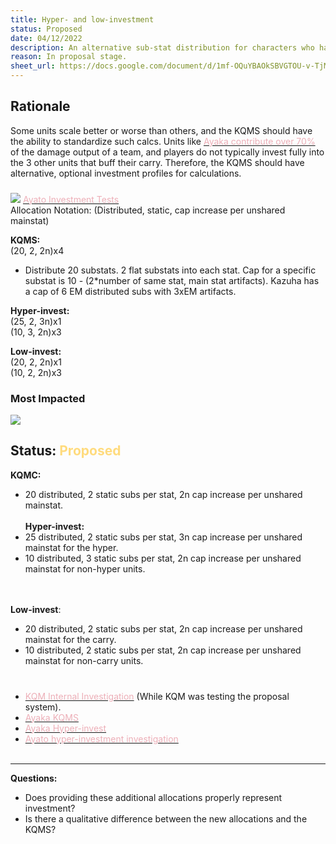 ```yaml
---
title: Hyper- and low-investment
status: Proposed
date: 04/12/2022
description: An alternative sub-stat distribution for characters who have teams that are focused on buffing one, primary source of damage.
reason: In proposal stage.
sheet_url: https://docs.google.com/document/d/1mf-OQuYBAOkSBVGTOU-v-TjMJmSPOfVZKMsIbpwCJRc/edit?usp=sharing
---
```

## Rationale
Some units scale better or worse than others, and the KQMS should have the ability to standardize such calcs. Units like <a href="https://compendium.keqingmains.com/ayaka_shenhe_freeze
"><span style="color: #EDAFB8;">Ayaka contribute over 70%</span></a> of the damage output of a team, and players do not typically invest fully into the 3 other units that buff their carry. Therefore, the KQMS should have alternative, optional investment profiles for calculations.
###
![](/kqms/proposals/hyper_rationale.png)
<a href="https://docs.google.com/spreadsheets/d/1EqZ0iZJ31_Kh7PayCq3ykCMQQb-Ixp9zYMXcfn-soX0/edit?usp=sharing"><span style="color: #EDAFB8;">Ayato Investment Tests</span></a>  
Allocation Notation: (Distributed, static, cap increase per unshared mainstat)

**KQMS:**  
(20, 2, 2n)x4
- Distribute 20 substats. 2 flat substats into each stat. Cap for a specific substat is 10 - (2*number of same stat, main stat artifacts). Kazuha has a cap of 6 EM distributed subs with 3xEM artifacts.

**Hyper-invest:**  
(25, 2, 3n)x1  
(10, 3, 2n)x3

**Low-invest:**  
(20, 2, 2n)x1  
(10, 2, 2n)x3

### Most Impacted
![](/kqms/proposals/hyper_impact.jpg)
<!-- ![](https://i.imgur.com/qsIOIvO.png) -->

<!-- Denied #FF6060 -->
<!-- Proposed #FFDB7D -->
<!-- Accepted #64E271 -->
## Status: <span style="color: #FFDB7D;">Proposed</span>
**KQMC:**
- 20 distributed, 2 static subs per stat, 2n cap increase per unshared mainstat.
<br></br>
**Hyper-invest:**
- 25 distributed, 2 static subs per stat, 3n cap increase per unshared mainstat for the hyper. 
- 10 distributed, 3 static subs per stat, 2n cap increase per unshared mainstat for non-hyper units.

<br></br>
**Low-invest**:
- 20 distributed, 2 static subs per stat, 2n cap increase per unshared mainstat for the carry.
- 10 distributed, 2 static subs per stat, 2n cap increase per unshared mainstat for non-carry units.
<br></br>
###
- <a href="https://docs.google.com/document/d/1nzJs17mti_x9rT9KUOR1k8I8OI2K1w8br5N9KVGAuaQ/edit?usp=sharing"><span style="color: #EDAFB8;">KQM Internal Investigation</span></a> (While KQM was testing the proposal system).
- <a href="https://docs.google.com/spreadsheets/d/1wbvA5uCu6uGGg8RczwwLeXHaTOPcKmcjM8BTnrhPrqo/edit#gid=1396622579"><span style="color: #EDAFB8;">Ayaka KQMS</span></a>
- <a href="https://docs.google.com/spreadsheets/d/1e9sR1B4ow7Slihm6engfBmxc-mH7LraD88spwCa-lbo/edit#gid=1396622579"><span style="color: #EDAFB8;">Ayaka Hyper-invest</span></a>
- <a href="https://docs.google.com/document/d/1nzJs17mti_x9rT9KUOR1k8I8OI2K1w8br5N9KVGAuaQ/edit?usp=sharing"><span style="color: #EDAFB8;">Ayato hyper-investment investigation</span></a><br></br> 

---

**Questions:**
- Does providing these additional allocations properly represent investment?
- Is there a qualitative difference between the new allocations and the KQMS?

<!-- ###
![](https://i.imgur.com/zTLB2sJ.png) -->


